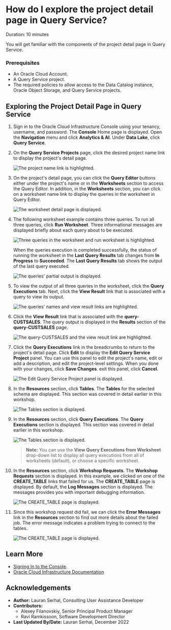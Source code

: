 # How do I explore the project detail page in Query Service?
Duration: 10 minutes

You will get familiar with the components of the project detail page in Query Service.

### Prerequisites
* An Oracle Cloud Account.
* A Query Service project.
* The required policies to allow access to the Data Catalog instance, Oracle Object Storage, and Query Service projects.

## Exploring the Project Detail Page in Query Service

1. Sign in to the Oracle Cloud Infrastructure Console using your tenancy, username, and password. The **Console** Home page is displayed. Open the **Navigation** menu and click **Analytics & AI**. Under **Data Lake**, click **Query Service**.

2. On the **Query Service Projects** page, click the desired project name link to display the project's detail page.

    ![The project name link is highlighted.](./images/project-name-link.png " ")

3. On the project's detail page, you can click the **Query Editor** buttons either under the project's name or in the **Worksheets** section to access the Query Editor. In addition, in the **Worksheets** section, you can click on a worksheet name link to display the queries in the worksheet in Query Editor.

    ![The worksheet detail page is displayed.](./images/project-detail-page.png " ")

4. The following worksheet example contains three queries. To run all three queries, click **Run Worksheet**. Three informational messages are displayed briefly about each query about to be executed.

    ![Three queries in the worksheet and run worksheet is highlighted.](./images/click-run-worksheet.png " ")

    When the queries execution is completed successfully, the status of running the worksheet in the **Last Query Results** tab changes from **In Progress** to  **Succeeded**. The **Last Query Results** tab shows the output of the last query executed.

    ![The queries' partial output is displayed.](./images/queries-output.png " ")

5. To view the output of all three queries in the worksheet, click the **Query Executions** tab. Next, click the **View Result** link that is associated with a query to view its output.

    ![The queries' names and view result links are highlighted.](./images/view-results.png " ")

7. Click the **View Result** link that is associated with the **query-CUSTSALES**. The query output is displayed in the **Results** section of the **query-CUSTSALES** page.

    ![The query-CUSTSALES and the view result link are highlighted.](./images/query-custsales.png " ")

8. Click the **Query Executions** link in the breadcrumbs to return to the project's detail page. Click **Edit** to display the **Edit Query Service Project** panel. You can use this panel to edit the project's name, edit or add a description, and edit the project-level settings. When you done with your changes, click **Save Changes**. exit this panel, click **Cancel**.

    ![The Edit Query Service Project panel is displayed.](./images/edit-project.png " ")

9. In the **Resources** section, click **Tables**. The **Tables** for the selected schema are displayed. This section was covered in detail earlier in this workshop.

    ![The Tables section is displayed.](./images/tables-section.png " ")

10. In the **Resources** section, click **Query Executions**. The **Query Executions** section is displayed. This section was covered in detail earlier in this workshop.

    ![The Tables section is displayed.](./images/filter-query-executions.png " ")

    >**Note:** You can use the **View Query Executions from Worksheet** drop-down list to display all query executions from all of worksheets (default), or choose a specific worksheet.

11. In the **Resources** section, click **Workshop Requests**. The **Workshop Requests** section is displayed. In this example, we clicked on one of the **CREATE\_TABLE** links that failed for us. The **CREATE\_TABLE** page is displayed. By default, the **Log Messages** section is displayed. The messages provides you with important debugging information.

    ![The CREATE_TABLE page is displayed.](./images/create-table-page.png " ")

12. Since this workshop request did fail, we can click the **Error Messages** link in the **Resources** section to find out more details about the failed job. The error message indicates a problem trying to connect to the tables.

    ![The CREATE_TABLE page is displayed.](./images/error-message.png " ")

## Learn More

* [Signing In to the Console](https://docs.cloud.oracle.com/en-us/iaas/Content/GSG/Tasks/signingin.htm).
* [Oracle Cloud Infrastructure Documentation](https://docs.oracle.com/en-us/iaas/Content/GSG/Concepts/baremetalintro.htm)

## Acknowledgements
* **Author:** Lauran Serhal, Consulting User Assistance Developer
* **Contributors:**
    + Alexey Filanovskiy, Senior Principal Product Manager
    + Ravi Ramkissoon, Software Development Director
* **Last Updated By/Date:** Lauran Serhal, December 2022
